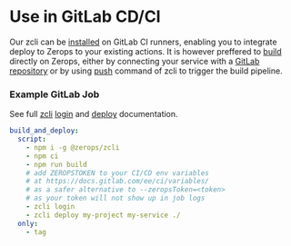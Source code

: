 # Use in GitLab CD/CI

Our zcli can be [installed](/documentation/cli/installation-authorization.html#installation) on GitLab CI runners, enabling you to integrate deploy to Zerops to your existing actions. It is however preffered to [build](/documentation/build/how-zerops-build-works.html) directly on Zerops, either by connecting your service with a [GitLab repository](/documentation/gitlab/gitlab-integration.html) or by using [push](/documentation/cli/available-commands.html#push-project-name-service-name) command of zcli to trigger the build pipeline.

### Example GitLab Job

See full [zcli](/documentation/cli/available-commands.html) [login](/documentation/cli/available-commands.html#login) and [deploy](/documentation/cli/available-commands.html#deploy-project-name-service-name-files-or-paths) documentation.

```yaml
build_and_deploy:
  script:
    - npm i -g @zerops/zcli
    - npm ci
    - npm run build
    # add ZEROPSTOKEN to your CI/CD env variables
    # at https://docs.gitlab.com/ee/ci/variables/
    # as a safer alternative to --zeropsToken=<token>
    # as your token will not show up in job logs
    - zcli login
    - zcli deploy my-project my-service ./
  only:
    - tag

```
